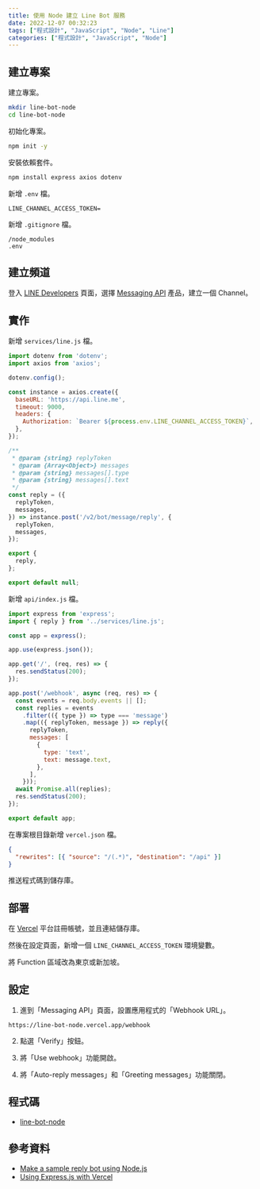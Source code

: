 ```yaml
---
title: 使用 Node 建立 Line Bot 服務
date: 2022-12-07 00:32:23
tags: ["程式設計", "JavaScript", "Node", "Line"]
categories: ["程式設計", "JavaScript", "Node"]
---
```


## 建立專案

建立專案。

```bash
mkdir line-bot-node
cd line-bot-node
```

初始化專案。

```bash
npm init -y
```

安裝依賴套件。

```bash
npm install express axios dotenv
```

新增 `.env` 檔。

```env
LINE_CHANNEL_ACCESS_TOKEN=
```

新增 `.gitignore` 檔。

```env
/node_modules
.env
```

## 建立頻道

登入 [LINE Developers](https://developers.line.biz/) 頁面，選擇 [Messaging API](https://developers.line.biz/en/services/messaging-api/) 產品，建立一個 Channel。

## 實作

新增 `services/line.js` 檔。

```js
import dotenv from 'dotenv';
import axios from 'axios';

dotenv.config();

const instance = axios.create({
  baseURL: 'https://api.line.me',
  timeout: 9000,
  headers: {
    Authorization: `Bearer ${process.env.LINE_CHANNEL_ACCESS_TOKEN}`,
  },
});

/**
 * @param {string} replyToken
 * @param {Array<Object>} messages
 * @param {string} messages[].type
 * @param {string} messages[].text
 */
const reply = ({
  replyToken,
  messages,
}) => instance.post('/v2/bot/message/reply', {
  replyToken,
  messages,
});

export {
  reply,
};

export default null;
```

新增 `api/index.js` 檔。

```js
import express from 'express';
import { reply } from '../services/line.js';

const app = express();

app.use(express.json());

app.get('/', (req, res) => {
  res.sendStatus(200);
});

app.post('/webhook', async (req, res) => {
  const events = req.body.events || [];
  const replies = events
    .filter(({ type }) => type === 'message')
    .map(({ replyToken, message }) => reply({
      replyToken,
      messages: [
        {
          type: 'text',
          text: message.text,
        },
      ],
    }));
  await Promise.all(replies);
  res.sendStatus(200);
});

export default app;
```

在專案根目錄新增 `vercel.json` 檔。

```json
{
  "rewrites": [{ "source": "/(.*)", "destination": "/api" }]
}
```

推送程式碼到儲存庫。

## 部署

在 [Vercel](https://vercel.com/) 平台註冊帳號，並且連結儲存庫。

然後在設定頁面，新增一個 `LINE_CHANNEL_ACCESS_TOKEN` 環境變數。

將 Function 區域改為東京或新加坡。

## 設定

1. 進到「Messaging API」頁面，設置應用程式的「Webhook URL」。

```env
https://line-bot-node.vercel.app/webhook
```

2. 點選「Verify」按鈕。

3. 將「Use webhook」功能開啟。

4. 將「Auto-reply messages」和「Greeting messages」功能關閉。

## 程式碼

- [line-bot-node](https://github.com/memochou1993/line-bot-node)

## 參考資料

- [Make a sample reply bot using Node.js](https://developers.line.biz/en/docs/messaging-api/nodejs-sample/)
- [Using Express.js with Vercel](https://vercel.com/guides/using-express-with-vercel)
